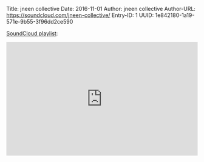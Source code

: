 Title: jneen collective
Date: 2016-11-01
Author: jneen collective
Author-URL: https://soundcloud.com/jneen-collective/
Entry-ID: 1
UUID: 1e842180-1a19-571e-9b55-3f96dd2ce590

[SoundCloud playlist](https://soundcloud.com/jneen-collective/novembeat-2016):

<iframe width="100%" height="300" scrolling="no" frameborder="no" allow="autoplay" src="https://w.soundcloud.com/player/?url=https%3A//api.soundcloud.com/tracks/332062545&color=%23ff5500&auto_play=false&hide_related=false&show_comments=true&show_user=true&show_reposts=false&show_teaser=true&visual=true"></iframe>

